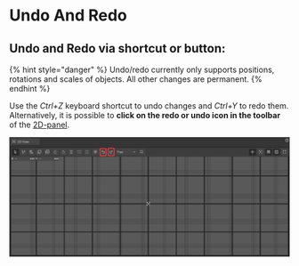 # Undo And Redo

## Undo and Redo via shortcut or button:

{% hint style="danger" %}
Undo/redo currently only supports positions, rotations and scales of objects. All other changes are permanent.
{% endhint %}

Use the _Ctrl+Z_ keyboard shortcut to undo changes and _Ctrl+Y_ to redo them. Alternatively, it is possible to **click on the redo or undo icon in the toolbar** of the [2D-panel](../user-interface/the-2d-panel.md#the-toolbar-of-the-2d-panel).

![](../../../.gitbook/assets/iVP_Planning_ObjectInteraction_UndoRedo.png)
